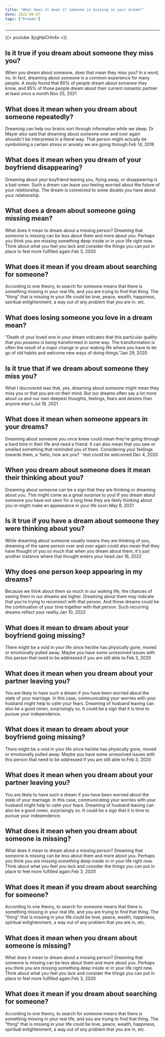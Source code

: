 ```yaml
---
title: "What does it mean if someone is missing in your dream?"
date: 2022-06-07
tags: ["Dreams"]
---
```


---
{{< youtube 3jzgHpCHn4o >}}
## Is it true if you dream about someone they miss you?
When you dream about someone, does that mean they miss you? In a word, no. In fact, dreaming about someone is a common experience for many people. A study found that 60% of people dream about someone they know, and 95% of those people dream about their current romantic partner at least once a month.Nov 25, 2021

## What does it mean when you dream about someone repeatedly?
Dreaming can help our brains sort through information while we sleep. Dr Mayer also said that dreaming about someone over and over again shouldn't be interpreted in a literal way. That person might actually be symbolising a certain stress or anxiety we are going through.Feb 14, 2018

## What does it mean when you dream of your boyfriend disappearing?
Dreaming about your boyfriend leaving you, flying away, or disappearing is a bad omen. Such a dream can leave you feeling worried about the future of your relationship. The dream is connected to some doubts you have about your relationship.

## What does a dream about someone going missing mean?
What does it mean to dream about a missing person? Dreaming that someone is missing can be less about them and more about you. Perhaps you think you are missing something deep inside or in your life right now. Think about what you feel you lack and consider the things you can put in place to feel more fulfilled again.Feb 3, 2020

## What does it mean if you dream about searching for someone?
According to one theory, to search for someone means that there is something missing in your real life, and you are trying to find that thing. The “thing” that is missing in your life could be love, peace, wealth, happiness, spiritual enlightenment, a way out of any problem that you are in, etc.

## What does losing someone you love in a dream mean?
“Death of your loved one in your dream indicates that this particular quality that you possess is being transformed in some way. The transformation is often the result of a major change in your waking life where you have to let go of old habits and welcome new ways of doing things.”Jan 29, 2020

## Is it true that if we dream about someone they miss you?
What I discovered was that, yes, dreaming about someone might mean they miss you or that you are on their mind. But our dreams often say a lot more about us and our own deepest thoughts, feelings, fears and desires than anyone else's.Jul 19, 2021

## What does it mean when someone appears in your dreams?
Dreaming about someone you once knew could mean they're going through a hard time in their life and need a friend. It can also mean that you saw or smelled something that reminded you of them. Considering your feelings towards them, a 'hello, how are you? ' text could be welcomed.Dec 4, 2020

## When you dream about someone does it mean their thinking about you?
Dreaming about someone can be a sign that they are thinking or dreaming about you. This might come as a great surprise to you! If you dream about someone you have not seen for a long time they are likely thinking about you or might make an appearance in your life soon.May 8, 2021

## Is it true if you have a dream about someone they were thinking about you?
While dreaming about someone usually means they are thinking of you, dreaming of the same person over and over again could also mean that they have thought of you so much that when you dream about them, it's just another instance where that thought enters your head.Jan 16, 2022

## Why does one person keep appearing in my dreams?
Because we think about them so much in our waking life, the chances of seeing them in our dreams are higher. Dreaming about them may indicate that you're trying to reconnect with that person. And those dreams could be the continuation of your time together with that person. Such recurring dreams reflect your reality.Jan 10, 2022

## What does it mean to dream about your boyfriend going missing?
There might be a void in your life since he/she has physically gone, moved or emotionally pulled away. Maybe you have some unresolved issues with this person that need to be addressed if you are still able to.Feb 3, 2020

## What does it mean when you dream about your partner leaving you?
You are likely to have such a dream if you have been worried about the state of your marriage. In this case, communicating your worries with your husband might help to calm your fears. Dreaming of husband leaving can also be a good omen, surprisingly so. It could be a sign that it is time to pursue your independence.

## What does it mean to dream about your boyfriend going missing?
There might be a void in your life since he/she has physically gone, moved or emotionally pulled away. Maybe you have some unresolved issues with this person that need to be addressed if you are still able to.Feb 3, 2020

## What does it mean when you dream about your partner leaving you?
You are likely to have such a dream if you have been worried about the state of your marriage. In this case, communicating your worries with your husband might help to calm your fears. Dreaming of husband leaving can also be a good omen, surprisingly so. It could be a sign that it is time to pursue your independence.

## What does it mean when you dream about someone is missing?
What does it mean to dream about a missing person? Dreaming that someone is missing can be less about them and more about you. Perhaps you think you are missing something deep inside or in your life right now. Think about what you feel you lack and consider the things you can put in place to feel more fulfilled again.Feb 3, 2020

## What does it mean if you dream about searching for someone?
According to one theory, to search for someone means that there is something missing in your real life, and you are trying to find that thing. The “thing” that is missing in your life could be love, peace, wealth, happiness, spiritual enlightenment, a way out of any problem that you are in, etc.

## What does it mean when you dream about someone is missing?
What does it mean to dream about a missing person? Dreaming that someone is missing can be less about them and more about you. Perhaps you think you are missing something deep inside or in your life right now. Think about what you feel you lack and consider the things you can put in place to feel more fulfilled again.Feb 3, 2020

## What does it mean if you dream about searching for someone?
According to one theory, to search for someone means that there is something missing in your real life, and you are trying to find that thing. The “thing” that is missing in your life could be love, peace, wealth, happiness, spiritual enlightenment, a way out of any problem that you are in, etc.

